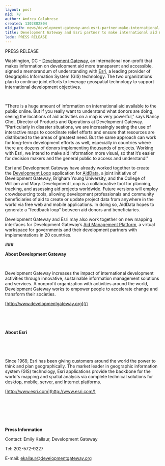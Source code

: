 ```yaml
---
layout: post
nid: 78
author: Andrea Calabrese
created: 1302802804
old_path: news/development-gateway-and-esri-partner-make-international-aid-more-transparent
title: Development Gateway and Esri partner to make international aid more transparent
lede: PRESS RELEASE
---
```


PRESS RELEASE

Washington, DC – [Development Gateway](http://www.developmentgateway.org), an international non-profit that makes information on development aid more transparent and accessible, signed a memorandum of understanding with [Esri](http://www.esri.com), a leading provider of Geographic Information System (GIS) technology. The two organizations plan to continue joint efforts to leverage geospatial technology to support international development objectives.

 

"There is a huge amount of information on international aid available to the public online. But if you really want to understand what donors are doing, seeing the locations of aid activities on a map is very powerful," says Nancy Choi, Director of Products and Operations at Development Gateway. "Particularly in disaster situations, we are increasingly seeing the use of interactive maps to coordinate relief efforts and ensure that resources are distributed to the areas of greatest need. But the same approach can work for long-term development efforts as well, especially in countries where there are dozens of donors implementing thousands of projects. Working with Esri, we intend to make aid information more visual, so that it’s easier for decision makers and the general public to access and understand."

Esri and Development Gateway have already worked together to create the [Development Loop](http://appsfordevelopment.challengepost.com/challenges/78/submissions/1412-development-loop) application for [AidData](http://www.aiddata.org), a joint initiative of Development Gateway, Brigham Young University, and the College of William and Mary. Development Loop is a collaborative tool for planning, tracking, and assessing aid projects worldwide. Future versions will employ crowdsourcing tools, allowing development professionals and community beneficiaries of aid to create or update project data from anywhere in the world via free web and mobile applications. In doing so, AidData hopes to generate a "feedback loop" between aid donors and beneficiaries.

Development Gateway and Esri may also work together on new mapping interfaces for Development Gateway’s [Aid Management Platform](/programs/aid-management-program.html), a virtual workspace for governments and their development partners with implementations in 20 countries.

**\###**

**About Development Gateway**

 

Development Gateway increases the impact of international development activities through innovative, sustainable information management solutions and services. A nonprofit organization with activities around the world, Development Gateway works to empower people to accelerate change and transform their societies.

[http://www.developmentgateway.org](/)

 

 

**About Esri**

 

 

Since 1969, Esri has been giving customers around the world the power to think and plan geographically. The market leader in geographic information system (GIS) technology, Esri applications provide the backbone for the world's mapping and spatial analysis via complete technical solutions for desktop, mobile, server, and Internet platforms.

[http://www.esri.com](http://www.esri.com/)

 

 

 

**Press Information**

Contact: Emily Kallaur, Development Gateway

Tel: 202-572-9227

E-mail: [ekallaur@developmentgateway.org](mailto:ekallaur@developmentgateway.org)
